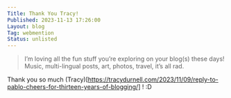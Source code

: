 ```yaml
---
Title: Thank You Tracy!
Published: 2023-11-13 17:26:00
Layout: blog
Tag: webmention
Status: unlisted
---
```

> I’m loving all the fun stuff you’re exploring on your blog(s) these days! Music, multi-lingual posts, art, photos, travel, it’s all rad.


Thank you so much (Tracy)[https://tracydurnell.com/2023/11/09/reply-to-pablo-cheers-for-thirteen-years-of-blogging/] ! :D
